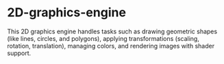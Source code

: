 # 2D-graphics-engine
This 2D graphics engine handles tasks such as drawing geometric shapes (like lines, circles, and polygons), applying transformations (scaling, rotation, translation), managing colors, and rendering images with shader support.
